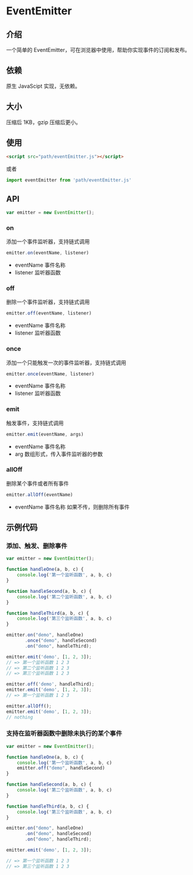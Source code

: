 # EventEmitter

## 介绍

一个简单的 EventEmitter，可在浏览器中使用，帮助你实现事件的订阅和发布。

## 依赖

原生 JavaScipt 实现，无依赖。

## 大小

压缩后 1KB，gzip 压缩后更小。

## 使用

```html
<script src="path/eventEmitter.js"></script>
```

或者

```js
import eventEmitter from 'path/eventEmitter.js'
```

## API

```js
var emitter = new EventEmitter();
```

### on

添加一个事件监听器，支持链式调用

```js
emitter.on(eventName, listener)
```

* eventName 事件名称
* listener 监听器函数

### off

删除一个事件监听器，支持链式调用

```js
emitter.off(eventName, listener)
```

* eventName 事件名称
* listener 监听器函数

### once

添加一个只能触发一次的事件监听器，支持链式调用

```js
emitter.once(eventName, listener)
```

* eventName 事件名称
* listener 监听器函数

### emit

触发事件，支持链式调用

```js
emitter.emit(eventName, args)
```

* eventName 事件名称
* arg 数组形式，传入事件监听器的参数

### allOff

删除某个事件或者所有事件

```js
emitter.allOff(eventName)
```

* eventName 事件名称 如果不传，则删除所有事件

## 示例代码

### 添加、触发、删除事件

```js
var emitter = new EventEmitter();

function handleOne(a, b, c) {
    console.log('第一个监听函数', a, b, c)
}

function handleSecond(a, b, c) {
    console.log('第二个监听函数', a, b, c)
}

function handleThird(a, b, c) {
    console.log('第三个监听函数', a, b, c)
}

emitter.on("demo", handleOne)
       .once("demo", handleSecond)
       .on("demo", handleThird);

emitter.emit('demo', [1, 2, 3]);
// => 第一个监听函数 1 2 3
// => 第二个监听函数 1 2 3
// => 第三个监听函数 1 2 3

emitter.off('demo', handleThird);
emitter.emit('demo', [1, 2, 3]);
// => 第一个监听函数 1 2 3

emitter.allOff();
emitter.emit('demo', [1, 2, 3]);
// nothing
```

### 支持在监听器函数中删除未执行的某个事件

```js
var emitter = new EventEmitter();

function handleOne(a, b, c) {
    console.log('第一个监听函数', a, b, c)
    emitter.off("demo", handleSecond)
}

function handleSecond(a, b, c) {
    console.log('第二个监听函数', a, b, c)
}

function handleThird(a, b, c) {
    console.log('第三个监听函数', a, b, c)
}

emitter.on("demo", handleOne)
       .on("demo", handleSecond)
       .on("demo", handleThird);

emitter.emit('demo', [1, 2, 3]);

// => 第一个监听函数 1 2 3
// => 第三个监听函数 1 2 3
```
